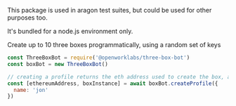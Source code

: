 This package is used in aragon test suites, but could be used for other purposes too.

It's bundled for a node.js environment only.

Create up to 10 three boxes programmatically, using a random set of keys

```js
const ThreeBoxBot = require('@openworklabs/three-box-bot')
const boxBot = new ThreeBoxBot()

// creating a profile returns the eth address used to create the box, and the box itself
const [ethereumAddress, boxInstance] = await boxBot.createProfile({
  name: 'jon'
})
```
